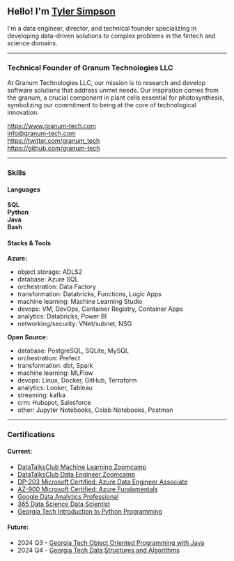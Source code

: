 ## Hello! I'm [Tyler Simpson](https://www.linkedin.com/in/tj-simpson/)
I'm a data engineer, director, and technical founder specializing in developing data-driven solutions to complex problems in the fintech and science domains.

---

### Technical Founder of Granum Technologies LLC

At Granum Technologies LLC, our mission is to research and develop software solutions that address unmet needs. Our inspiration comes from the granum, a crucial component in plant cells essential for photosynthesis, symbolizing our commitment to being at the core of technological innovation.

https://www.granum-tech.com  
info@granum-tech.com  
https://twitter.com/granum_tech  
https://github.com/granum-tech

---

### Skills  

#### Languages  
**SQL**  
**Python**  
**Java**  
**Bash**  

#### Stacks & Tools
**Azure:**  
  * object storage: ADLS2
  * database: Azure SQL
  * orchestration: Data Factory
  * transformation: Databricks, Functions, Logic Apps
  * machine learning: Machine Learning Studio
  * devops: VM, DevOps, Container Registry, Container Apps
  * analytics: Databricks, Power BI
  * networking/security: VNet/subnet, NSG

**Open Source:**  
  * database: PostgreSQL, SQLite, MySQL
  * orchestration: Prefect
  * transformation: dbt, Spark
  * machine learning: MLFlow
  * devops: Linux, Docker, GitHub, Terraform
  * analytics: Looker, Tableau
  * streaming: kafka
  * crm: Hubspot, Salesforce
  * other: Jupyter Notebooks, Colab Notebooks, Postman

---

### Certifications

#### Current:
* [DataTalksClub Machine Learning Zoomcamp](https://certificate.datatalks.club/ml-zoomcamp/2023/3288d2c789657bb424eeda4d4af26442ee8f540b.pdf)
* [DataTalksClub Data Engineer Zoomcamp](https://certificate.datatalks.club/dezoomcamp/2023/3288d2c789657bb424eeda4d4af26442ee8f540b.pdf)
* [DP-203 Microsoft Certified: Azure Data Engineer Associate](https://learn.microsoft.com/en-us/users/tylersimpson-4983/credentials/253ef71895c9fddd?ref=https%3A%2F%2Fwww.linkedin.com%2F)
* [AZ-900 Microsoft Certified: Azure Fundamentals](https://www.credly.com/badges/7b734722-0b12-4120-bfe4-57d7153536b0?source=linked_in_profile)
* [Google Data Analytics Professional](https://www.credly.com/badges/ca070c1e-14a7-43d4-83cc-e3bb6f8b9b6b/linked_in_profile)
* [365 Data Science Data Scientist](https://learn.365datascience.com/certificates/DD-DA8720F04E/)
* [Georgia Tech Introduction to Python Programming](https://credentials.edx.org/credentials/c7954178f45c4ec9940be34c6bf6e751/)

#### Future:
* 2024 Q3 - [Georgia Tech Object Oriented Programming with Java](https://courses.edx.org/dashboard/programs/a6a971e7-84f4-4f10-bb15-eb577222ed44/?_gl=1*12sr4z0*_gcl_au*MTA3MzY1OTIxMC4xNzEyMzE5MzU2*_ga*MTE3MDYyNTc4NC4xNjk0MzU4MTkz*_ga_D3KS4KMDT0*MTcxODgwMjE1OS4zOC4xLjE3MTg4MDY1NDkuNTkuMC4w)
* 2024 Q4 - [Georgia Tech Data Structures and Algorithms](https://www.edx.org/certificates/professional-certificate/gtx-data-structures-and-algorithms)

